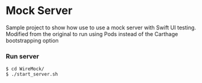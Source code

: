 # Mock Server

Sample project to show how use to use a mock server with Swift UI testing.
Modified from the original to run using Pods instead of the Carthage bootstrapping option

### Run server

```
$ cd WireMock/
$ ./start_server.sh
```

